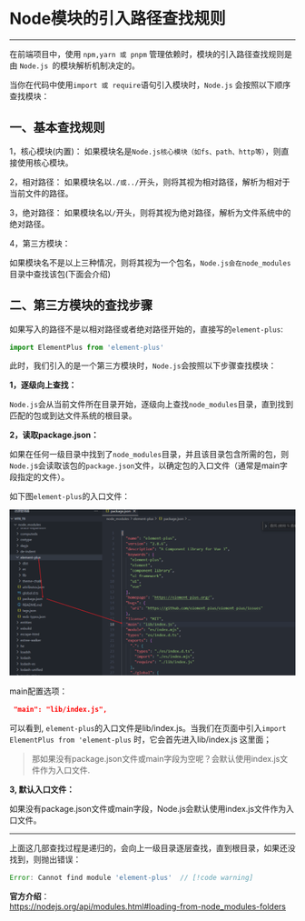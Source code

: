 # Node模块的引入路径查找规则

___

在前端项目中，使用 `npm,yarn 或 pnpm` 管理依赖时，模块的引入路径查找规则是由 `Node.js `的模块解析机制决定的。

当你在代码中使用` import 或 require `语句引入模块时，`Node.js` 会按照以下顺序查找模块：


## 一、基本查找规则

1，核心模块(内置)：
如果模块名是`Node.js核心模块（如fs、path、http等）`，则直接使用核心模块。

2，相对路径：
如果模块名以`./或../`开头，则将其视为相对路径，解析为相对于当前文件的路径。

3，绝对路径：
如果模块名以`/`开头，则将其视为绝对路径，解析为文件系统中的绝对路径。

4，第三方模块：

如果模块名不是以上三种情况，则将其视为一个包名，`Node.js会在node_modules`目录中查找该包(下面会介绍)

## 二、第三方模块的查找步骤


如果写入的路径不是以相对路径或者绝对路径开始的，直接写的`element-plus`:

```js
import ElementPlus from 'element-plus'
```

此时，我们引入的是一个第三方模块时，`Node.js`会按照以下步骤查找模块：


**1，逐级向上查找：**

`Node.js`会从当前文件所在目录开始，逐级向上查找`node_modules`目录，直到找到匹配的包或到达文件系统的根目录。

**2，读取package.json：**

如果在任何一级目录中找到了`node_modules`目录，并且该目录包含所需的包，则`Node.j`s会读取该包的`package.json`文件，以确定包的入口文件（通常是main字段指定的文件）。

如下图`element-plus`的入口文件：

![](../images/find.png)

main配置选项：

```json
 "main": "lib/index.js",
```

可以看到, `element-plus`的入口文件是lib/index.js。当我们在页面中引入`import ElementPlus from 'element-plus` 时，它会首先进入lib/index.js 这里面；


>那如果没有package.json文件或main字段为空呢？会默认使用index.js文件作为入口文件.


**3,  默认入口文件：**

如果没有package.json文件或main字段，Node.js会默认使用index.js文件作为入口文件。

___

上面这几部查找过程是递归的，会向上一级目录逐层查找，直到根目录，如果还没找到，则抛出错误：

```js
Error: Cannot find module 'element-plus'  // [!code warning]
```

**官方介绍**：  
https://nodejs.org/api/modules.html#loading-from-node_modules-folders